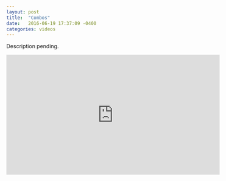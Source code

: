 ```yaml
---
layout: post
title:  "Combos"
date:   2016-06-19 17:37:09 -0400
categories: videos
---
```


Description pending.

<div class="wrapper">
  <iframe width="560" height="315" src="https://www.youtube.com/embed/lvfv5L_B9Hk" frameborder="0" allowfullscreen></iframe>
</div>